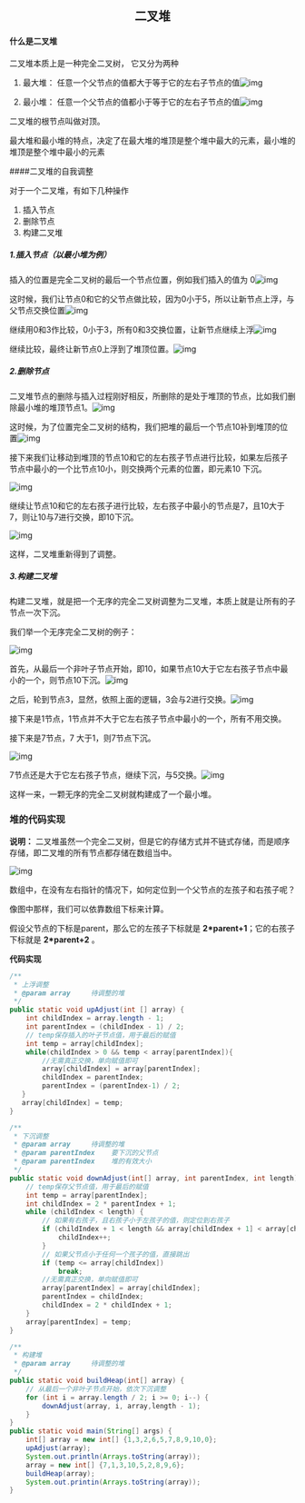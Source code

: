 <center><h2>二叉堆</h2></center>

#### 什么是二叉堆

二叉堆本质上是一种完全二叉树， 它又分为两种

1. 最大堆： 任意一个父节点的值都大于等于它的左右子节点的值![img](https://raw.githubusercontent.com/lele3/markDownImages/master/images/%E5%B8%B8%E7%94%A8%E7%AE%97%E6%B3%95/%E4%BA%8C%E5%8F%89%E5%A0%86/1.png)

2. 最小堆： 任意一个父节点的值都小于等于它的左右子节点的值![img](https://github.com/lele3/markDownImages/raw/master/images/%E5%B8%B8%E7%94%A8%E7%AE%97%E6%B3%95/%E4%BA%8C%E5%8F%89%E5%A0%86/2.png)

二叉堆的根节点叫做对顶。

最大堆和最小堆的特点，决定了在最大堆的堆顶是整个堆中最大的元素，最小堆的堆顶是整个堆中最小的元素



####二叉堆的自我调整

对于一个二叉堆，有如下几种操作

1. 插入节点
2. 删除节点
3. 构建二叉堆

##### 1.插入节点（以最小堆为例）

插入的位置是完全二叉树的最后一个节点位置，例如我们插入的值为 0![img](https://github.com/lele3/markDownImages/raw/master/images/%E5%B8%B8%E7%94%A8%E7%AE%97%E6%B3%95/%E4%BA%8C%E5%8F%89%E5%A0%86/3.png)

这时候，我们让节点0和它的父节点做比较，因为0小于5，所以让新节点上浮，与父节点交换位置![img](https://github.com/lele3/markDownImages/raw/master/images/%E5%B8%B8%E7%94%A8%E7%AE%97%E6%B3%95/%E4%BA%8C%E5%8F%89%E5%A0%86/4.png)

继续用0和3作比较，0小于3，所有0和3交换位置，让新节点继续上浮![img](https://github.com/lele3/markDownImages/raw/master/images/%E5%B8%B8%E7%94%A8%E7%AE%97%E6%B3%95/%E4%BA%8C%E5%8F%89%E5%A0%86/5.png)

继续比较，最终让新节点0上浮到了堆顶位置。![img](https://github.com/lele3/markDownImages/raw/master/images/%E5%B8%B8%E7%94%A8%E7%AE%97%E6%B3%95/%E4%BA%8C%E5%8F%89%E5%A0%86/6.png)



##### 2.删除节点

二叉堆节点的删除与插入过程刚好相反，所删除的是处于堆顶的节点，比如我们删除最小堆的堆顶节点1。![img](https://github.com/lele3/markDownImages/raw/master/images/%E5%B8%B8%E7%94%A8%E7%AE%97%E6%B3%95/%E4%BA%8C%E5%8F%89%E5%A0%86/7.png)

这时候，为了位置完全二叉树的结构，我们把堆的最后一个节点10补到堆顶的位置![img](https://github.com/lele3/markDownImages/raw/master/images/%E5%B8%B8%E7%94%A8%E7%AE%97%E6%B3%95/%E4%BA%8C%E5%8F%89%E5%A0%86/8.png)

接下来我们让移动到堆顶的节点10和它的左右孩子节点进行比较，如果左后孩子节点中最小的一个比节点10小，则交换两个元素的位置，即元素10 下沉。

![img](https://github.com/lele3/markDownImages/raw/master/images/%E5%B8%B8%E7%94%A8%E7%AE%97%E6%B3%95/%E4%BA%8C%E5%8F%89%E5%A0%86/9.png)

继续让节点10和它的左右孩子进行比较，左右孩子中最小的节点是7，且10大于7，则让10与7进行交换，即10下沉。

![img](https://github.com/lele3/markDownImages/raw/master/images/%E5%B8%B8%E7%94%A8%E7%AE%97%E6%B3%95/%E4%BA%8C%E5%8F%89%E5%A0%86/10.png)

这样，二叉堆重新得到了调整。



##### 3.构建二叉堆

构建二叉堆，就是把一个无序的完全二叉树调整为二叉堆，本质上就是让所有的子节点一次下沉。

我们举一个无序完全二叉树的例子：

![img](https://github.com/lele3/markDownImages/raw/master/images/%E5%B8%B8%E7%94%A8%E7%AE%97%E6%B3%95/%E4%BA%8C%E5%8F%89%E5%A0%86/11.png)

首先，从最后一个非叶子节点开始，即10，如果节点10大于它左右孩子节点中最小的一个，则节点10下沉。![img](https://github.com/lele3/markDownImages/raw/master/images/%E5%B8%B8%E7%94%A8%E7%AE%97%E6%B3%95/%E4%BA%8C%E5%8F%89%E5%A0%86/12.png)

之后，轮到节点3，显然，依照上面的逻辑，3会与2进行交换。![img](https://github.com/lele3/markDownImages/raw/master/images/%E5%B8%B8%E7%94%A8%E7%AE%97%E6%B3%95/%E4%BA%8C%E5%8F%89%E5%A0%86/13.png)

接下来是1节点，1节点并不大于它左右孩子节点中最小的一个，所有不用交换。

接下来是7节点，7 大于1，则7节点下沉。

![img](https://github.com/lele3/markDownImages/raw/master/images/%E5%B8%B8%E7%94%A8%E7%AE%97%E6%B3%95/%E4%BA%8C%E5%8F%89%E5%A0%86/14.png)

7节点还是大于它左右孩子节点，继续下沉，与5交换。![img](https://github.com/lele3/markDownImages/raw/master/images/%E5%B8%B8%E7%94%A8%E7%AE%97%E6%B3%95/%E4%BA%8C%E5%8F%89%E5%A0%86/15.png)

这样一来，一颗无序的完全二叉树就构建成了一个最小堆。



### 堆的代码实现

**说明：** 二叉堆虽然一个完全二叉树，但是它的存储方式并不链式存储，而是顺序存储，即二叉堆的所有节点都存储在数组当中。

![img](https://github.com/lele3/markDownImages/raw/master/%E5%B8%B8%E7%94%A8%E7%AE%97%E6%B3%95/%E4%BA%8C%E5%8F%89%E5%A0%86/16.jpeg)

数组中，在没有左右指针的情况下，如何定位到一个父节点的左孩子和右孩子呢？

像图中那样，我们可以依靠数组下标来计算。

假设父节点的下标是parent，那么它的左孩子下标就是 **2\*parent+1**；它的右孩子下标就是  **2\*parent+2** 。



**代码实现**

```java
/**
 * 上浮调整
 * @param array     待调整的堆
 */
public static void upAdjust(int [] array) {
	int childIndex = array.length - 1;
    int parentIndex = (childIndex - 1) / 2;
	// temp保存插入的叶子节点值，用于最后的赋值
	int temp = array[childIndex];
    while(childIndex > 0 && temp < array[parentIndex]){
        //无需真正交换，单向赋值即可
        array[childIndex] = array[parentIndex];
        childIndex = parentIndex;
        parentIndex = (parentIndex-1) / 2;
   }
   array[childIndex] = temp;
}

/**
 * 下沉调整
 * @param array     待调整的堆
 * @param parentIndex    要下沉的父节点
 * @param parentIndex    堆的有效大小
 */
public static void downAdjust(int[] array, int parentIndex, int length) {
	// temp保存父节点值，用于最后的赋值
    int temp = array[parentIndex];
    int childIndex = 2 * parentIndex + 1;
    while (childIndex < length) {
        // 如果有右孩子，且右孩子小于左孩子的值，则定位到右孩子
        if (childIndex + 1 < length && array[childIndex + 1] < array[childIndex]) {
            childIndex++;
        }
        // 如果父节点小于任何一个孩子的值，直接跳出
        if (temp <= array[childIndex])
            break;
        //无需真正交换，单向赋值即可
        array[parentIndex] = array[childIndex];
        parentIndex = childIndex;
        childIndex = 2 * childIndex + 1;
    }
    array[parentIndex] = temp;
}

/**
 * 构建堆
 * @param array     待调整的堆
 */
public static void buildHeap(int[] array) {
    // 从最后一个非叶子节点开始，依次下沉调整
    for (int i = array.length / 2; i >= 0; i--) {
        downAdjust(array, i, array,length - 1);
    }
}
public static void main(String[] args) {
    int[] array = new int[] {1,3,2,6,5,7,8,9,10,0};
    upAdjust(array);
    System.out.println(Arrays.toString(array));
    array = new int[] {7,1,3,10,5,2,8,9,6};
    buildHeap(array);
    System.out.printin(Arrays.toString(array));
}
```

